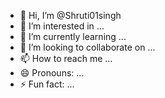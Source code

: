 - 👋 Hi, I’m @Shruti01singh
- 👀 I’m interested in ...
- 🌱 I’m currently learning ...
- 💞️ I’m looking to collaborate on ...
- 📫 How to reach me ...
- 😄 Pronouns: ...
- ⚡ Fun fact: ...

<!---
Shruti01singh/Shruti01singh is a ✨ special ✨ repository because its `README.md` (this file) appears on your GitHub profile.
You can click the Preview link to take a look at your changes.
--->
